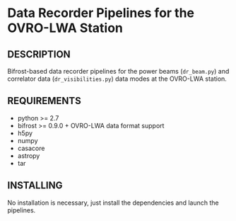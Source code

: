 Data Recorder Pipelines for the OVRO-LWA Station
================================================

DESCRIPTION
-----------
Bifrost-based data recorder pipelines for the power beams (`dr_beam.py`) and
correlator data (`dr_visibilities.py`) data modes at the OVRO-LWA station.

REQUIREMENTS
------------
 * python >= 2.7
 * bifrost >= 0.9.0 + OVRO-LWA data format support
 * h5py
 * numpy
 * casacore
 * astropy
 * tar

INSTALLING
----------
No installation is necessary, just install the dependencies and launch the
pipelines.
